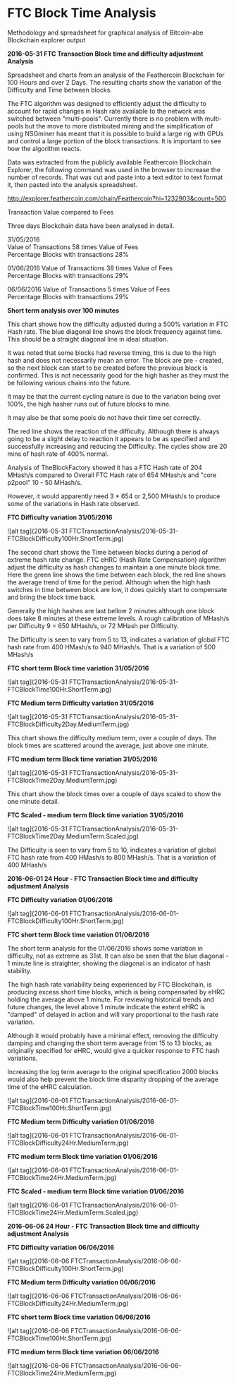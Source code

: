 # FTC Block Time Analysis
Methodology and spreadsheet for graphical analysis of Bitcoin-abe Blockchain explorer output
 
**2016-05-31 FTC Transaction Block time and difficulty adjustment Analysis**

Spreadsheet and charts from an analysis of the Feathercoin Blockchain for 100 Hours and over 2 Days. The resulting charts show the variation of the Difficulty and Time between blocks.

The FTC algorithm was designed to efficiently adjust the difficulty to account for rapid changes in Hash rate available to the network was switched between "multi-pools". Currently there is no problem with multi-pools but the move to more distributed mining and the simplification of using NSGminer has meant that it is possible to build a large rig with GPUs and control a large portion of the block transactions.
It is important to see how the algorithm reacts.

Data was extracted from the publicly available Feathercoin Blockchain Explorer, the following command was used in the browser to increase the number of records. That was cut and paste into a text editor to text format it, then pasted into the analysis spreadsheet.

http://explorer.feathercoin.com/chain/Feathercoin?hi=1232903&count=500

Transaction Value compared to Fees

Three days Blockchain data have been analysed in detail. 

31/05/2016  
Value of Transactions 58 times Value of Fees  
Percentage Blocks with transactions 28%   

01/06/2016
Value of Transactions 38 times Value of Fees  
Percentage Blocks with transactions 29%   

06/06/2016
Value of Transactions 5 times Value of Fees  
Percentage Blocks with transactions 29%   

**Short term analysis over 100 minutes**

This chart shows how the difficulty adjusted during a 500% variation in FTC Hash rate. The blue diagonal line shows the block frequency against time. This should be a straight diagonal line in ideal situation.

It was noted that some blocks had reverse timing, this is due to the high hash and does not necessarily mean an error. The block are pre - created, so the next block can start to be created before the previous block is confirmed. This is not necessarily good for the high hasher as they must the be following various chains into the future.

It may be that the current cycling nature is due to the variation being over 100%, the high hasher runs out  of future blocks to mine.

It may also be that some pools do not have their time set correctly.

The red line shows the reaction of the difficulty. Although there is always going to be a slight delay to reaction it appears to be as specified and successfully increasing and reducing the Difficulty. The cycles show are 20 mins of hash rate of 400% normal.

Analysis of TheBlockFactory showed it has a FTC Hash rate of 204 MHash/s compared to Overall FTC Hash rate of  654 MHash/s and "core p2pool" 10 - 50 MHash/s.

However, it would apparently need 3 * 654 or 2,500 MHash/s to produce some of the variations in Hash rate observed.

**FTC Difficulty variation 31/05/2016**

![alt tag](2016-05-31 FTCTransactionAnalysis/2016-05-31-FTCBlockDifficulty100Hr.ShortTerm.jpg)  


The second chart shows the Time between blocks during a period of extreme hash rate change. FTC eHRC (Hash Rate Compensation) algorithm adjust the difficulty as hash changes to maintain a one minute block time.  Here the green line shows the time between each block, the red line shows the average trend of time for the period. Although when the high hash switches in time between block are low, it does quickly start to compensate and bring the block time back.  

Generally the high hashes are last bellow 2 minutes although one block does take 8 minutes at these extreme levels. A rough calibration of MHash/s per Difficulty 9 = 650 MHash/s, or 72 MHash per Difficulty. 

The Difficulty is seen to vary from 5 to 13, indicates a variation of global FTC hash rate  from 400 HMash/s to   940 MHash/s. That is a variation of 500 MHash/s

**FTC short term Block time variation 31/05/2016**

![alt tag](2016-05-31 FTCTransactionAnalysis/2016-05-31-FTCBlockTime100Hr.ShortTerm.jpg)  


**FTC Medium term Difficulty variation 31/05/2016**

![alt tag](2016-05-31 FTCTransactionAnalysis/2016-05-31-FTCBlockDifficulty2Day.MediumTerm.jpg)  


This chart shows the difficulty medium term, over a couple of days. The block times are scattered around the average, just above one minute.

**FTC medium term Block time variation 31/05/2016**

![alt tag](2016-05-31 FTCTransactionAnalysis/2016-05-31-FTCBlockTime2Day.MediumTerm.jpg)  


This chart show the block times over a couple of days scaled to show the one minute detail.

**FTC Scaled - medium term Block time variation 31/05/2016**

![alt tag](2016-05-31 FTCTransactionAnalysis/2016-05-31-FTCBlockTime2Day.MediumTerm.Scaled.jpg)  

The Difficulty is seen to vary from 5 to 10, indicates a variation of global FTC hash rate  from 400 HMash/s to   800 MHash/s. That is a variation of 400 MHash/s

**2016-06-01 24 Hour - FTC Transaction Block time and difficulty adjustment Analysis**

**FTC Difficulty variation 01/06/2016**

![alt tag](2016-06-01 FTCTransactionAnalysis/2016-06-01-FTCBlockDifficulty100Hr.ShortTerm.jpg)  

**FTC short term Block time variation 01/06/2016**

The short term analysis for the 01/06/2016 shows some variation in difficulty, not as extreme as 31st. It can also be seen that the blue diagonal - 1 minute line is straighter, showing the diagonal is an indicator of hash stability. 

The high hash rate variability being experienced by FTC Blockchain, is producing excess short time blocks, which is being compensated by eHRC holding the average above 1 minute. For reviewing historical trends and future changes, the level above 1 minute indicate the extent eHRC is "damped" of delayed in action and will vary proportional to the hash rate variation.

Although it would probably have a minimal effect, removing the difficulty damping and changing the short term average from 15 to 13 blocks, as originally specified for eHRC, would give a quicker response to FTC hash variations.

Increasing the log term average to the original specification 2000 blocks would also help prevent the block time disparity dropping of the average time of the eHRC calculation.

![alt tag](2016-06-01 FTCTransactionAnalysis/2016-06-01-FTCBlockTime100Hr.ShortTerm.jpg)  

**FTC Medium term Difficulty variation 01/06/2016**

![alt tag](2016-06-01 FTCTransactionAnalysis/2016-06-01-FTCBlockDifficulty24Hr.MediumTerm.jpg)  


**FTC medium term Block time variation 01/06/2016**

![alt tag](2016-06-01 FTCTransactionAnalysis/2016-06-01-FTCBlockTime24Hr.MediumTerm.jpg)  


**FTC Scaled - medium term Block time variation 01/06/2016**

![alt tag](2016-06-01 FTCTransactionAnalysis/2016-06-01-FTCBlockTime24Hr.MediumTerm.Scaled.jpg)  


**2016-06-06 24 Hour - FTC Transaction Block time and difficulty adjustment Analysis**

**FTC Difficulty variation 06/06/2016**

![alt tag](2016-06-06 FTCTransactionAnalysis/2016-06-06-FTCBlockDifficulty100Hr.ShortTerm.jpg)  


**FTC Medium term Difficulty variation 06/06/2016**

![alt tag](2016-06-06 FTCTransactionAnalysis/2016-06-06-FTCBlockDifficulty24Hr.MediumTerm.jpg)  


**FTC short term Block time variation 06/06/2016**

![alt tag](2016-06-06 FTCTransactionAnalysis/2016-06-06-FTCBlockTime100Hr.ShortTerm.jpg)  

**FTC medium term Block time variation 06/06/2016**

![alt tag](2016-06-06 FTCTransactionAnalysis/2016-06-06-FTCBlockTime24Hr.MediumTerm.jpg)  




